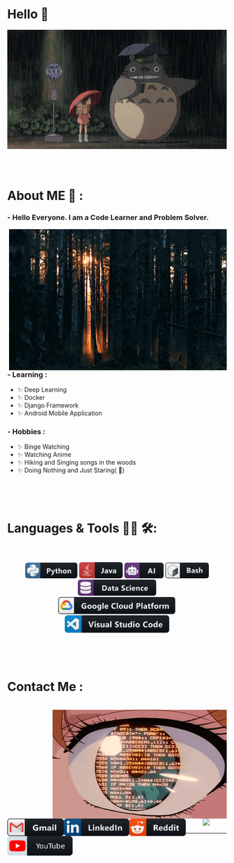 # Hello 👋

<div align="center">
<img hight="300" width="700" alt="GIF" align="center" src="https://github.com/NavTheRaj/NavTheRaj/blob/master/assets/anime_intro.gif">
</div>

</br>
</br>
</br>


# About ME 💬 :

### - Hello Everyone. I am a Code Learner and Problem Solver.

<img hight="400" width="500" alt="GIF" align="right" src="https://github.com/NavTheRaj/NavTheRaj/blob/master/assets/about_me.gif">

### - Learning :
- ✨ Deep Learning
- ✨ Docker
- ✨ Django Framework
- ✨ Android Mobile Application


### - Hobbies : 
- ✨ Binge Watching
- ✨ Watching Anime
- ✨ Hiking and Singing songs in the woods
- ✨ Doing Nothing and Just Staring( :eyes:)

</br>
</br>
</br>



# Languages & Tools 👨‍💻 🛠:
</br>

<p align="center">

<!-- For more icons please follow  https://github.com/MikeCodesDotNET/ColoredBadges -->
<img src="https://github.com/NavTheRaj/NavTheRaj/blob/master/assets/icons/python.png" alt="python" width="120" hight="50">
<img src="https://github.com/NavTheRaj/NavTheRaj/blob/master/assets/icons/java.png" alt="java"  width="100" hight="50">
<img src="https://github.com/NavTheRaj/NavTheRaj/blob/master/assets/icons/ai.png" alt="AI" width="90" hight="50">
<img src="https://github.com/NavTheRaj/NavTheRaj/blob/master/assets/icons/bash.png" alt="bash" width="100" hight="50">
<img src="https://github.com/NavTheRaj/NavTheRaj/blob/master/assets/icons/datascience.png" alt="datascience" width="180" hight="50">
</br>
<img src="https://github.com/NavTheRaj/NavTheRaj/blob/master/assets/icons/google_cloud_platform.png" alt="google_cloud_platform" width="270" hight="50">
<img src="https://github.com/NavTheRaj/NavTheRaj/blob/master/assets/icons/visualstudio_code.png" alt="visualstudio_code" width="240" hight="50">
</br>
</p>
</br>
</br>
</br>



# Contact Me :

<p>
 </br>


<img height="250" width="400" alt="GIF" align="right" src="https://github.com/NavTheRaj/NavTheRaj/blob/master/assets/contact.gif">
<a href="mailto:navrajkhanal61@gmail.com">
 <img align="left" alt="Gmail" width="130" height="40" src="https://github.com/NavTheRaj/NavTheRaj/blob/master/assets/icons/gmail.png" />
</a>
<a href="https://www.linkedin.com/in/navraj-khanal1997/">
  <img align="left" alt="Linkedin" width="150" height="40" src="https://github.com/NavTheRaj/NavTheRaj/blob/master/assets/icons/linkedin.png" />
</br>
</br>
</br>
</a>

<a href="https://www.reddit.com/user/NavTheRaj">
 <img align="left" alt="Reddite" width="130" height="40" src="https://github.com/NavTheRaj/NavTheRaj/blob/master/assets/icons/reddit.png" />
</a>
<a href="https://www.youtube.com/channel/UC6yxBsW6hHTcZXfqBBS60dw?view_as=subscriber">
  <img align="left" alt="YouTube" width="150" height="45" src="https://github.com/NavTheRaj/NavTheRaj/blob/master/assets/icons/youtube.png" />
</br>
</a>
 </p>
 

</br>
</br>
</br>
</br>
</br>
</br>
</br>
</br>
</br>


<p align="center" >  
  <a href="https://github.com/anuraghazra/github-readme-stats"> 
<img  src="https://github-readme-stats.vercel.app/api?username=NavTheRaj&&show_icons=true&theme=radical"/>
  </a>
  </p>

*************
